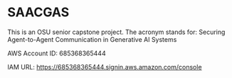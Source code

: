 # SAACGAS
This is an OSU senior capstone project. The acronym stands for: Securing Agent-to-Agent Communication in Generative AI Systems

AWS Account ID: 685368365444

IAM URL: https://685368365444.signin.aws.amazon.com/console
